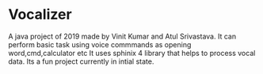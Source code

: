 # Vocalizer
A java project of 2019 made by Vinit Kumar and Atul Srivastava.
It can perform basic task using voice commmands as opening word,cmd,calculator etc
It uses sphinix 4 library that helps to process vocal data.
Its a fun project currently in intial state.
